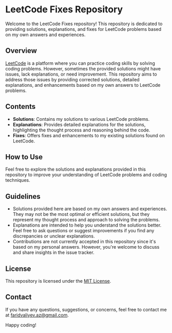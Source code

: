 # LeetCode Fixes Repository

Welcome to the LeetCode Fixes repository! This repository is dedicated to providing solutions, explanations, and fixes for LeetCode problems based on my own answers and experiences.

## Overview

[LeetCode](https://leetcode.com/) is a platform where you can practice coding skills by solving coding problems. However, sometimes the provided solutions might have issues, lack explanations, or need improvement. This repository aims to address those issues by providing corrected solutions, detailed explanations, and enhancements based on my own answers to LeetCode problems.

## Contents

- **Solutions**: Contains my solutions to various LeetCode problems.
- **Explanations**: Provides detailed explanations for the solutions, highlighting the thought process and reasoning behind the code.
- **Fixes**: Offers fixes and enhancements to my existing solutions found on LeetCode.

## How to Use

Feel free to explore the solutions and explanations provided in this repository to improve your understanding of LeetCode problems and coding techniques.

## Guidelines

- Solutions provided here are based on my own answers and experiences. They may not be the most optimal or efficient solutions, but they represent my thought process and approach to solving the problems.
- Explanations are intended to help you understand the solutions better. Feel free to ask questions or suggest improvements if you find any discrepancies or unclear explanations.
- Contributions are not currently accepted in this repository since it's based on my personal answers. However, you're welcome to discuss and share insights in the issue tracker.

## License

This repository is licensed under the [MIT License](LICENSE).

## Contact

If you have any questions, suggestions, or concerns, feel free to contact me at [faridvaliyev.az@gmail.com](mailto:faridvaliyev.az@gmail.com).

Happy coding!